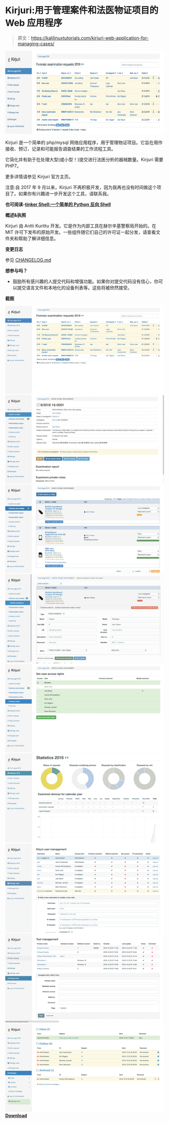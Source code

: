 # Kirjuri:用于管理案件和法医物证项目的 Web 应用程序

> 原文：<https://kalilinuxtutorials.com/kirjuri-web-application-for-managing-cases/>

[![Kirjuri : Web Application For Managing Cases & Physical Forensic Evidence Items](img/1012551991902b06b4612d82447b87e1.png "Kirjuri : Web Application For Managing Cases & Physical Forensic Evidence Items")](https://1.bp.blogspot.com/-SBiMPjhk3Xw/XYZXBF3PA2I/AAAAAAAACmM/4NxuKwd55YMFrxGpn9unAhjB8vQJzQyHACLcBGAsYHQ/s1600/SCREENSHOTS-1%2B%25281%2529.png)

Kirjuri 是一个简单的 php/mysql 网络应用程序，用于管理物证项目。它旨在用作接收、预订、记录和可能报告调查结果的工作流程工具。

它简化并有助于在处理大型(或小型！)提交进行法医分析的器械数量。Kirjuri 需要 PHP7。

更多详情请参见 Kirjuri 官方主页。

注意:自 2017 年 9 月以来，Kirjuri 不再积极开发，因为我再也没有时间做这个项目了。如果你有兴趣进一步开发这个工具，请联系我。

**也可阅读-[tinker Shell:一个简单的 Python 反向 Shell](https://kalilinuxtutorials.com/tinkerershell-simple-python-reverse-shell/)**

**概述&执照**

Kirjuri 由 Antti Kurittu 开发。它是作为内部工具在赫尔辛基警察局开始的。在 MIT 许可下发布的原始开发。一些组件随它们自己的许可证一起分发，请查看文件夹和帮助了解详细信息。

**变更日志**

参见 [CHANGELOG.md](https://github.com/AnttiKurittu/kirjuri/blob/master/CHANGELOG.md)

**想参与吗？**

*   鼓励所有感兴趣的人提交代码和增强功能。如果你对提交代码没有信心，你可以提交语言文件和本地化的设备列表等。这些将被欣然接受。

**截图**

![](img/83f2d98a494e00b087e56a8690ebf9de.png)![](img/873db98a913912c34b951dcfea3e1ea5.png)![](img/cefd2b48a6b622a1fe91ed0caf424e83.png)![](img/d9ae37e34dfb2e420bda9905ff62dd22.png)![](img/096447ef0b3bf700c49e0fe2ae7a0eab.png)![](img/6cf9ae4d1b263826580ccc74c6008904.png)![](img/c8bdafdc73363eb391c2c031148c3315.png)![](img/73ac6a7a9ece980d9504087b88cf181a.png)![](img/1690c1a50a93cbdb4e982f168d8ecd4f.png)[**Download**](https://github.com/AnttiKurittu/kirjuri)